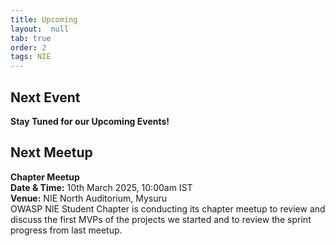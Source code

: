 ```yaml
---
title: Upcoming
layout:  null
tab: true
order: 2
tags: NIE
---
```

## Next Event

**Stay Tuned for our Upcoming Events!**

## Next Meetup

**Chapter Meetup**\
**Date & Time:** 10th March 2025, 10:00am IST\
**Venue:** NIE North Auditorium, Mysuru\
OWASP NIE Student Chapter is conducting its chapter meetup to review and discuss the first MVPs of the projects we started and to review the sprint progress from last meetup.